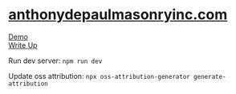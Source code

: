 # [anthonydepaulmasonryinc.com](https://anthonydepaulmasonryinc.com)

[Demo](https://anthonydepaulmasonryinc.adepaul.dev)  
[Write Up](https://adepaul.dev/projects/anthonydepaulmasonryinc.com)

Run dev server: `npm run dev`

Update oss attribution: `npx oss-attribution-generator generate-attribution`
